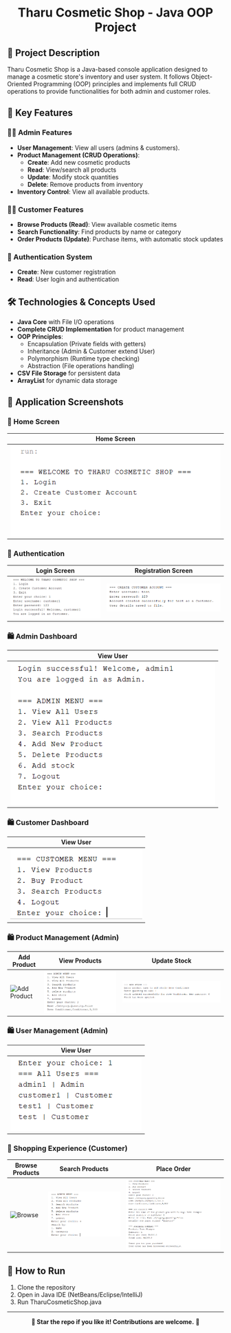 <h1 align="center">Tharu Cosmetic Shop - Java OOP Project</h1>

<h2>📝 Project Description</h2>
<p>Tharu Cosmetic Shop is a Java-based console application designed to manage a cosmetic store's inventory and user system. It follows Object-Oriented Programming (OOP) principles and implements full CRUD operations to provide functionalities for both admin and customer roles.</p>

<h2>🔹 Key Features</h2>

<h3>👨‍💼 Admin Features</h3>
<ul>
  <li><strong>User Management</strong>: View all users (admins & customers).</li>
  <li><strong>Product Management (CRUD Operations)</strong>:
    <ul>
      <li><strong>Create</strong>: Add new cosmetic products</li>
      <li><strong>Read</strong>: View/search all products</li>
      <li><strong>Update</strong>: Modify stock quantities</li>
      <li><strong>Delete</strong>: Remove products from inventory</li>
    </ul>
  </li>
  <li><strong>Inventory Control</strong>: View all available products.</li>
</ul>

<h3>👩‍💼 Customer Features</h3>
<ul>
  <li><strong>Browse Products (Read)</strong>: View available cosmetic items</li>
  <li><strong>Search Functionality</strong>: Find products by name or category</li>
  <li><strong>Order Products (Update)</strong>: Purchase items, with automatic stock updates</li>
</ul>

<h3>🔐 Authentication System</h3>
<ul>
  <li><strong>Create</strong>: New customer registration</li>
  <li><strong>Read</strong>: User login and authentication</li>
</ul>

<h2>🛠️ Technologies & Concepts Used</h2>
<ul>
  <li><strong>Java Core</strong> with File I/O operations</li>
  <li><strong>Complete CRUD Implementation</strong> for product management</li>
  <li><strong>OOP Principles</strong>:
    <ul>
      <li>Encapsulation (Private fields with getters)</li>
      <li>Inheritance (Admin & Customer extend User)</li>
      <li>Polymorphism (Runtime type checking)</li>
      <li>Abstraction (File operations handling)</li>
    </ul>
  </li>
  <li><strong>CSV File Storage</strong> for persistent data</li>
  <li><strong>ArrayList</strong> for dynamic data storage</li>
</ul>

## 📸 Application Screenshots
### 🔐 Home Screen
| Home Screen | 
|--------------|
| ![Login](Screenshots_application/home.png) | 

### 🔐 Authentication
| Login Screen | Registration Screen |
|--------------|---------------------|
| ![Login](Screenshots_application/login.png) | ![Register](Screenshots_application/register.png) |

### 🛍️ Admin Dashboard
| View User | 
|-------------|
| ![Add Product](Screenshots_application/adminPanel.png) |

### 🛍️ Customer Dashboard
| View User | 
|-------------|
| ![Add Product](Screenshots_application/customer.png) |

### 🛍️ Product Management (Admin)
| Add Product | View Products | Update Stock |
|-------------|---------------|--------------|
| ![Add Product](Screenshots_application/addProduct.png.png) | ![Product List](Screenshots_application/View.png) | ![Stock Update](Screenshots_application/addstock.png) |

### 🛍️ User Management (Admin)
| View User | 
|-------------|
| ![Add Product](Screenshots_application/user.png) |

### 🛒 Shopping Experience (Customer)
| Browse Products | Search Products | Place Order |
|-----------------|-----------------|-------------|
| ![Browse](Screenshots_application/customerview.png.png) | ![Search](Screenshots_application/SearchProduct.png) | ![Order](Screenshots_application/Order.png) |


<h2>🚀 How to Run</h2>
<ol>
  <li>Clone the repository</li>
  <li>Open in Java IDE (NetBeans/Eclipse/IntelliJ)</li>
  <li>Run TharuCosmeticShop.java</li>
</ol>

<hr>
<p align="center"><strong>🌟 Star the repo if you like it! Contributions are welcome.</strong> 🚀</p>
